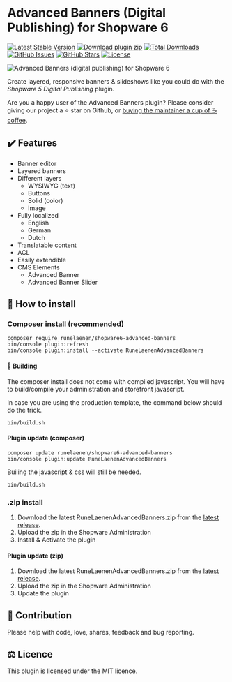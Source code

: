 # Advanced Banners (Digital Publishing) for Shopware 6

[![Latest Stable Version](https://img.shields.io/github/v/release/runelaenen/shopware6-advanced-banners?color=lightblue&label=stable&logo=github)](//packagist.org/packages/runelaenen/shopware6-advanced-banners)
[![Download plugin zip](https://img.shields.io/github/v/release/runelaenen/shopware6-advanced-banners.svg?label=.zip%20download&logo=github)](https://github.com/runelaenen/shopware6-advanced-banners/releases/latest)
[![Total Downloads](https://img.shields.io/packagist/dt/runelaenen/shopware6-advanced-banners?label=packagist%20downloads&logo=composer)](//packagist.org/packages/runelaenen/shopware6-advanced-banners)
[![GitHub Issues](https://img.shields.io/github/issues/runelaenen/shopware6-advanced-banners?logo=github)](https://github.com/runelaenen/shopware6-advanced-banners/issues)
[![GitHub Stars](https://img.shields.io/github/stars/runelaenen/shopware6-advanced-banners?logo=github)](https://github.com/runelaenen/shopware6-advanced-banners/stargazers)
[![License](https://poser.pugx.org/runelaenen/shopware6-advanced-banners/license)](//packagist.org/packages/runelaenen/shopware6-advanced-banners)

![Advanced Banners (digital publishing) for Shopware 6](https://user-images.githubusercontent.com/3930922/93712896-ea9be300-fb58-11ea-94a5-e14f64b15448.png)

Create layered, responsive banners & slideshows like you could do with the _Shopware 5 Digital Publishing_ plugin.

Are you a happy user of the Advanced Banners plugin? Please consider giving our project a ⭐️ star on Github, or [buying the maintainer a cup of ☕️ coffee](https://www.buymeacoffee.com/runelaenen).

## ✔️ Features
 - Banner editor
 - Layered banners
 - Different layers
   - WYSIWYG (text)
   - Buttons
   - Solid (color)
   - Image
 - Fully localized
   - English
   - German
   - Dutch
 - Translatable content
 - ACL
 - Easily extendible
 - CMS Elements
    - Advanced Banner
    - Advanced Banner Slider
    
## 🚀 How to install
### Composer install (recommended)
```
composer require runelaenen/shopware6-advanced-banners
bin/console plugin:refresh
bin/console plugin:install --activate RuneLaenenAdvancedBanners
```
#### 🔨 Building
The composer install does not come with compiled javascript. You will have to build/compile your administration and storefront javascript. 

In case you are using the production template, the command below should do the trick.
```
bin/build.sh
```
#### Plugin update (composer)
```
composer update runelaenen/shopware6-advanced-banners
bin/console plugin:update RuneLaenenAdvancedBanners
```
Builing the javascript & css will still be needed.
```
bin/build.sh
```

### .zip install
1. Download the latest RuneLaenenAdvancedBanners.zip from the [latest release](https://github.com/runelaenen/shopware6-advanced-banners/releases/latest).
2. Upload the zip in the Shopware Administration
3. Install & Activate the plugin

#### Plugin update (zip)
1. Download the latest RuneLaenenAdvancedBanners.zip from the [latest release](https://github.com/runelaenen/shopware6-advanced-banners/releases/latest).
2. Upload the zip in the Shopware Administration
3. Update the plugin


## 👷‍ Contribution
Please help with code, love, shares, feedback and bug reporting.

## ⚖️ Licence
This plugin is licensed under the MIT licence.

